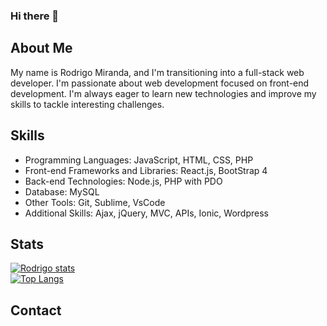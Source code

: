 ### Hi there 👋

<h2> About Me </h2>

<p> My name is Rodrigo Miranda, and I'm transitioning into a full-stack web developer. I'm passionate about web development focused on front-end development. I'm always eager to learn new technologies and improve my skills to tackle interesting challenges.</p>

<h2> Skills </h2>

<ul>
  <li>Programming Languages:  JavaScript, HTML, CSS, PHP</li>
  <li>Front-end Frameworks and Libraries: React.js, BootStrap 4</li>
  <li>Back-end Technologies: Node.js, PHP with PDO</li>
  <li>Database: MySQL</li>
  <li>Other Tools: Git, Sublime, VsCode</li>
  <li>Additional Skills: Ajax, jQuery, MVC, APIs, Ionic, Wordpress</li>
  </ul>

  <h2>Stats</h2>

  [![Rodrigo stats](https://github-readme-stats.vercel.app/api?username=rodrigocamargo93)](https://github.com/anuraghazra/github-readme-stats)
  <br>
  [![Top Langs](https://github-readme-stats.vercel.app/api/top-langs/?username=rodrigocamargo93)](https://github.com/anuraghazra/github-readme-stats)

  <h2>Contact</h2>
<!--    LinkedIn: [Meu Perfil do LinkedIn](https://www.linkedin.com/in/seu-nome/) -->
<!--
**rodrigocamargo93/rodrigocamargo93** is a ✨ _special_ ✨ repository because its `README.md` (this file) appears on your GitHub profile.

Here are some ideas to get you started:

- 🔭 I’m currently working on ...
- 🌱 I’m currently learning ...
- 👯 I’m looking to collaborate on ...
- 🤔 I’m looking for help with ...
- 💬 Ask me about ...
- 📫 How to reach me: ...
- 😄 Pronouns: ...
- ⚡ Fun fact: ...
-->
